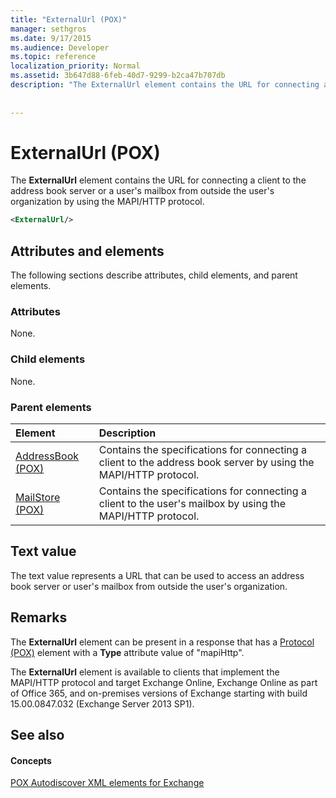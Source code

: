 ```yaml
---
title: "ExternalUrl (POX)"
manager: sethgros
ms.date: 9/17/2015
ms.audience: Developer
ms.topic: reference
localization_priority: Normal
ms.assetid: 3b647d88-6feb-40d7-9299-b2ca47b707db
description: "The ExternalUrl element contains the URL for connecting a client to the address book server or a user's mailbox from outside the user's organization by using the MAPI/HTTP protocol."
 
 
---
```


# ExternalUrl (POX)

The **ExternalUrl** element contains the URL for connecting a client to the address book server or a user's mailbox from outside the user's organization by using the MAPI/HTTP protocol. 
  
```XML
<ExternalUrl/>
```

## Attributes and elements

The following sections describe attributes, child elements, and parent elements.
  
### Attributes

None.
  
### Child elements

None.
  
### Parent elements

|**Element**|**Description**|
|:-----|:-----|
|[AddressBook (POX)](addressbook-pox.md) <br/> |Contains the specifications for connecting a client to the address book server by using the MAPI/HTTP protocol.  <br/> |
|[MailStore (POX)](mailstore-pox.md) <br/> |Contains the specifications for connecting a client to the user's mailbox by using the MAPI/HTTP protocol.  <br/> |
   
## Text value

The text value represents a URL that can be used to access an address book server or user's mailbox from outside the user's organization.
  
## Remarks

The **ExternalUrl** element can be present in a response that has a [Protocol (POX)](protocol-pox.md) element with a **Type** attribute value of "mapiHttp". 
  
The **ExternalUrl** element is available to clients that implement the MAPI/HTTP protocol and target Exchange Online, Exchange Online as part of Office 365, and on-premises versions of Exchange starting with build 15.00.0847.032 (Exchange Server 2013 SP1). 
  
## See also

#### Concepts

[POX Autodiscover XML elements for Exchange](pox-autodiscover-xml-elements-for-exchange.md)

